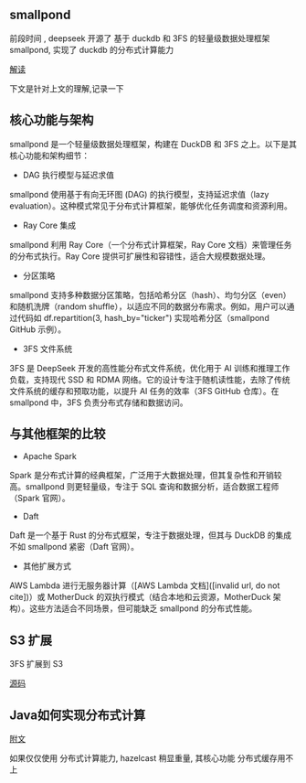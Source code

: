 ## smallpond

前段时间 , deepseek 开源了 基于 duckdb 和 3FS 的轻量级数据处理框架 smallpond, 实现了 duckdb 的分布式计算能力

[解读](https://blog.mehdio.com/p/duckdb-goes-distributed-deepseeks)

下文是针对上文的理解,记录一下

## 核心功能与架构

smallpond 是一个轻量级数据处理框架，构建在 DuckDB 和 3FS 之上。以下是其核心功能和架构细节：

- DAG 执行模型与延迟求值

smallpond 使用基于有向无环图 (DAG) 的执行模型，支持延迟求值（lazy
evaluation）。这种模式常见于分布式计算框架，能够优化任务调度和资源利用。

- Ray Core 集成

smallpond 利用 Ray Core（一个分布式计算框架，Ray Core 文档）来管理任务的分布式执行。Ray Core
提供可扩展性和容错性，适合大规模数据处理。

- 分区策略

smallpond 支持多种数据分区策略，包括哈希分区（hash）、均匀分区（even）和随机洗牌（random
shuffle），以适应不同的数据分布需求。例如，用户可以通过代码如 df.repartition(3, hash_by="ticker") 实现哈希分区（smallpond
GitHub 示例）。

- 3FS 文件系统

3FS 是 DeepSeek 开发的高性能分布式文件系统，优化用于 AI 训练和推理工作负载，支持现代 SSD 和 RDMA
网络。它的设计专注于随机读性能，去除了传统文件系统的缓存和预取功能，以提升 AI 任务的效率（3FS GitHub 仓库）。在 smallpond
中，3FS 负责分布式存储和数据访问。

## 与其他框架的比较

- Apache Spark

Spark 是分布式计算的经典框架，广泛用于大数据处理，但其复杂性和开销较高。smallpond 则更轻量级，专注于 SQL
查询和数据分析，适合数据工程师（Spark 官网）。

- Daft

Daft 是一个基于 Rust 的分布式框架，专注于数据处理，但其与 DuckDB 的集成不如 smallpond 紧密（Daft 官网）。

- 其他扩展方式

AWS Lambda 进行无服务器计算（[AWS Lambda 文档]([invalid url, do not cite])）或 MotherDuck 的双执行模式（结合本地和云资源，MotherDuck
架构）。这些方法适合不同场景，但可能缺乏 smallpond 的分布式性能。

## S3 扩展

3FS 扩展到 S3

[源码](https://github.com/definite-app/smallpond#)

## Java如何实现分布式计算

[附文](202411-分布式计算和存储.md)

如果仅仅使用 分布式计算能力, hazelcast 稍显重量, 其核心功能 分布式缓存用不上